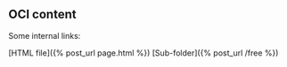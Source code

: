 ## OCI content

Some internal links:

[HTML file]({% post_url page.html %})
[Sub-folder]({% post_url /free %})
